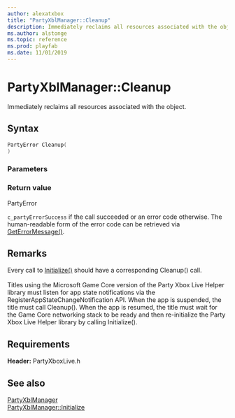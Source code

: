```yaml
---
author: alexatxbox
title: "PartyXblManager::Cleanup"
description: Immediately reclaims all resources associated with the object.
ms.author: alstonge
ms.topic: reference
ms.prod: playfab
ms.date: 11/01/2019
---
```


# PartyXblManager::Cleanup  

Immediately reclaims all resources associated with the object.  

## Syntax  
  
```cpp
PartyError Cleanup(  
)  
```  
  
### Parameters  
  
  
### Return value  
PartyError
  
```c_partyErrorSuccess``` if the call succeeded or an error code otherwise. The human-readable form of the error code can be retrieved via [GetErrorMessage()](partyxblmanager_geterrormessage.md).
  
## Remarks  
  
Every call to [Initialize()](partyxblmanager_initialize.md) should have a corresponding Cleanup() call. <br /><br /> Titles using the Microsoft Game Core version of the Party Xbox Live Helper library must listen for app state notifications via the RegisterAppStateChangeNotification API. When the app is suspended, the title must call Cleanup(). When the app is resumed, the title must wait for the Game Core networking stack to be ready and then re-initialize the Party Xbox Live Helper library by calling Initialize().
  
## Requirements  
  
**Header:** PartyXboxLive.h
  
## See also  
[PartyXblManager](../partyxblmanager.md)  
[PartyXblManager::Initialize](partyxblmanager_initialize.md)
  
  
